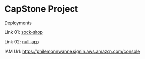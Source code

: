 
# CapStone Project

Deployments

Link 01: [sock-shop](https://sock-shop.philemonnwanne.me)

Link 02: [null-app](https://null-app.philemonnwanne.me)

IAM Url: https://philemonnwanne.signin.aws.amazon.com/console